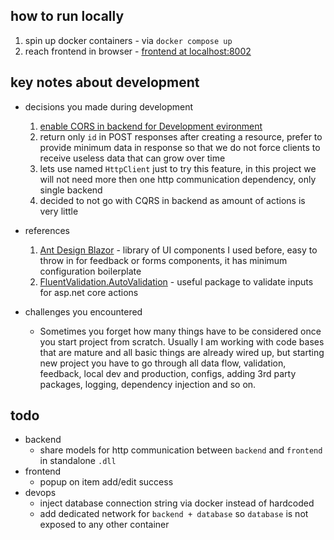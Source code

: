 ## how to run locally

1. spin up docker containers - via `docker compose up`
2. reach frontend in browser - [frontend at localhost:8002](http://localhost:8002)

## key notes about development

- decisions you made during development
  1. [enable CORS in backend for Development evironment](https://stackoverflow.com/a/64858510)
  2. return only `id` in POST responses after creating a resource, prefer to provide minimum data in response so that we do not force clients to receive useless data that can grow over time
  3. lets use named `HttpClient` just to try this feature, in this project we will not need more then one http communication dependency, only single backend
  4. decided to not go with CQRS in backend as amount of actions is very little

- references
  1. [Ant Design Blazor](https://antblazor.com) - library of UI components I used before, easy to throw in for feedback or forms components, it has minimum configuration boilerplate
  2. [FluentValidation.AutoValidation](https://github.com/SharpGrip/FluentValidation.AutoValidation) - useful package to validate inputs for asp.net core actions

- challenges you encountered
  - Sometimes you forget how many things have to be considered once you start project from scratch. Usually I am working with code bases that are mature and all basic things are already wired up, but starting new project you have to go through all data flow, validation, feedback, local dev and production, configs, adding 3rd party packages, logging, dependency injection and so on.

## todo

- backend
  - share models for http communication between `backend` and `frontend` in standalone `.dll`  
- frontend
  - popup on item add/edit success
- devops
  - inject database connection string via docker instead of hardcoded
  - add dedicated network for `backend + database` so `database` is not exposed to any other container